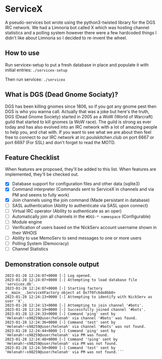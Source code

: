 # ServiceX
A pseudo-services bot wrote using the python3-twisted library for the DGS IRC network. We had a Limnoria bot called X which was hosting channel statistics and a polling system however there were a few hardcoded things I didn't like about Limnoria so I decided to re-invent the wheel.

## How to use
Run servicex-setup to put a fresh database in place and populate it with initial entries:
```./servicex-setup```

Then run servicex:
```./servicex```

## What is DGS (Dead Gnome Sociaty)?
DGS has been killing gnomes since 1806, so if you got any gnome pest then DGS is who you wanna call. Actually that was a joke but here's the truth, DGS (Dead Gnome Society) started in 2005 as a WoW (World of Warcraft) guild that started to kill gnomes (a WoW race). The guild is strong as ever today and has also evolved into an IRC network with a lot of amazing people to help you, and chat with. If you want to see what we are about then feel free to connect to our IRC network at irc.poulskitchen.club on port 6667 or port 6697 (For SSL) and don't forget to read the MOTD.

## Feature Checklist
When features are proposed, they'll be added to this list. When features are implemented, they'll be checked out.
* [X] Database support for configuration files and other data (sqlite3)
* [x] Command interpreter (Commands sent to ServiceX in channels and via PM and seems to fully work)
* [X] Join channels using the join command (Made persistant in database)
* [ ] SASL authentication (Ability to authenticate via SASL upon connect)
* [ ] Virtual IRC operator (Ability to authenticate as an oper)
* [ ] Automatically join all channels in the `#DGS-* namespace` (Configurable)
* [ ] Module engine
* [ ] Verification of users based on the NickServ account username shown in their WHOIS
* [ ] Ability to use MemoServ to send messages to one or more users
* [ ] Polling System (Democracy)
* [ ] Channel Statistics

## Demonstration console output
```$ ./servicex 
2023-01-28 12:24:07+0000 [-] Log opened.
2023-01-28 12:24:07+0000 [-] Attempting to load database file 'servicex.db'.
2023-01-28 12:24:07+0000 [-] Starting factory <__main__.ServiceXFactory object at 0x7f0fc6de8bb0>
2023-01-28 12:24:13+0000 [-] Attempting to identify with NickServ as user 'X'.
2023-01-28 12:24:13+0000 [-] Attempting to join channel '#bots'.
2023-01-28 12:24:19+0000 [-] Successfully joined channel '#bots'.
2023-01-28 12:24:33+0000 [-] Command 'ping' sent by 'Helenah!~s98259@user/helenah' via channel '#bots' was found.
2023-01-28 12:24:36+0000 [-] Command 'test' sent by 'Helenah!~s98259@user/helenah' via channel '#bots' was not found.
2023-01-28 12:24:44+0000 [-] Command 'ping' sent by 'Helenah!~s98259@user/helenah' via PM was found.
2023-01-28 12:24:48+0000 [-] Command '!ping' sent by 'Helenah!~s98259@user/helenah' via PM was not found.
2023-01-28 12:24:50+0000 [-] Command 'test' sent by 'Helenah!~s98259@user/helenah' via PM was not found.```
